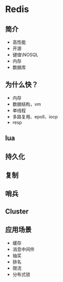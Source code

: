 # Redis
## 简介
- 高性能
- 开源
- 键值\NOSQL
- 内存
- 数据库

## 为什么快？
- 内存
- 数据结构，vm
- 单线程
- 多路复用、epoll、iocp
- resp

## lua

## 持久化

## 复制

## 哨兵

## Cluster

## 应用场景
- 缓存
- 消息中间件
- 抽奖
- 排名
- 限流
- 分布式锁



